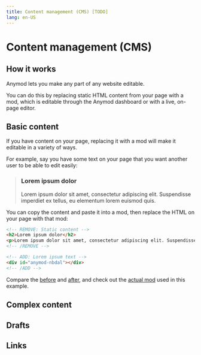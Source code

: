 ```yaml
---
title: Content management (CMS) [TODO]
lang: en-US
---
```


# Content management (CMS)

## How it works

Anymod lets you make any part of any website editable.

You can do this by replacing static HTML content from your page with a mod, which is editable through the Anymod dashboard or with a live, on-page editor.

## Basic content

If you have content on your page, replacing it with a mod will make it editable in a variety of ways.

For example, say you have some text on your page that you want another user to be able to edit easily:

<blockquote style="color:#333">
  <h3>Lorem ipsum dolor</h3>
  <p>
    Lorem ipsum dolor sit amet, consectetur adipiscing elit. Suspendisse imperdiet ex tellus, eu elementum lorem euismod quis.
  </p>
</blockquote>

You can copy the content and paste it into a mod, then replace the HTML on your page with that mod:

```html
<!-- REMOVE: Static content -->
<h2>Lorem ipsum dolor</h2>
<p>Lorem ipsum dolor sit amet, consectetur adipiscing elit. Suspendisse imperdiet ex tellus, eu elementum lorem euismod quis.</p>
<!-- /REMOVE -->

<!-- ADD: Lorem ipsum text -->
<div id="anymod-nbdal"></div>
<!-- /ADD -->
```

Compare the [before](/live-demos/cms-before.html) and [after](/live-demos/cms-after.html), and check out the [actual mod](https://anymod.com/mod/nbdal/content) used in this example.

## Complex content

## Drafts

## Links